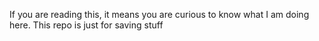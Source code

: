 If you are reading this, it means you are curious to know what I am doing here.
This repo is just for saving stuff
